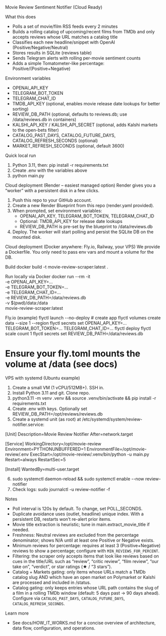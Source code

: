 Movie Review Sentiment Notifier (Cloud Ready)

What this does
- Polls a set of movie/film RSS feeds every 2 minutes
- Builds a rolling catalog of upcoming/recent films from TMDb and only accepts reviews whose URL matches a catalog title
- Classifies each new headline/snippet with OpenAI (Positive/Negative/Neutral)
- Stores results in SQLite (reviews table)
- Sends Telegram alerts with rolling per-movie sentiment counts
- Adds a simple Tomatometer-like percentage: Positive/(Positive+Negative)

Environment variables
- OPENAI_API_KEY
- TELEGRAM_BOT_TOKEN
- TELEGRAM_CHAT_ID
- TMDB_API_KEY (optional, enables movie release date lookups for better sorting)
- REVIEW_DB_PATH (optional, defaults to reviews.db; use /data/reviews.db in containers)
 - KALSHI_API_KEY / KALSHI_API_SECRET (optional, adds Kalshi markets to the open-bets filter)
 - CATALOG_PAST_DAYS, CATALOG_FUTURE_DAYS, CATALOG_REFRESH_SECONDS (optional)
 - MARKET_REFRESH_SECONDS (optional, default 3600)

Quick local run
1) Python 3.11, then: pip install -r requirements.txt
2) Create .env with the variables above
3) python main.py

Cloud deployment (Render – easiest managed option)
Render gives you a “worker” with a persistent disk in a few clicks.

1) Push this repo to your GitHub account.
2) Create a new Render Blueprint from this repo (render.yaml provided).
3) When prompted, set environment variables:
   - OPENAI_API_KEY, TELEGRAM_BOT_TOKEN, TELEGRAM_CHAT_ID
   - Optional: TMDB_API_KEY for release date lookups
   - REVIEW_DB_PATH is pre-set by the blueprint to /data/reviews.db
4) Deploy. The worker will start polling and persist the SQLite DB on the mounted disk.

Cloud deployment (Docker anywhere: Fly.io, Railway, your VPS)
We provide a Dockerfile. You only need to pass env vars and mount a volume for the DB.

Build
  docker build -t movie-review-scraper:latest .

Run locally via Docker
  docker run --rm -it \
    -e OPENAI_API_KEY=... \
    -e TELEGRAM_BOT_TOKEN=... \
    -e TELEGRAM_CHAT_ID=... \
    -e REVIEW_DB_PATH=/data/reviews.db \
    -v $(pwd)/data:/data \
    movie-review-scraper:latest

Fly.io (example)
  flyctl launch --no-deploy  # create app
  flyctl volumes create data --size 1 --region <your-region>
  flyctl secrets set OPENAI_API_KEY=... TELEGRAM_BOT_TOKEN=... TELEGRAM_CHAT_ID=...
  flyctl deploy
  flyctl scale count 1
  flyctl secrets set REVIEW_DB_PATH=/data/reviews.db
  # Ensure your fly.toml mounts the volume at /data (see docs)

VPS with systemd (Ubuntu example)
1) Create a small VM (1 vCPU/512MB+). SSH in.
2) Install Python 3.11 and git. Clone repo.
3) python3.11 -m venv .venv && source .venv/bin/activate && pip install -r requirements.txt
4) Create .env with keys. Optionally set REVIEW_DB_PATH=/opt/reviews/reviews.db
5) Create a systemd unit (as root) at /etc/systemd/system/review-notifier.service:

  [Unit]
  Description=Movie Review Notifier
  After=network.target

  [Service]
  WorkingDirectory=/opt/movie-review
  Environment=PYTHONUNBUFFERED=1
  EnvironmentFile=/opt/movie-review/.env
  ExecStart=/opt/movie-review/.venv/bin/python -u main.py
  Restart=always
  RestartSec=5

  [Install]
  WantedBy=multi-user.target

6) sudo systemctl daemon-reload && sudo systemctl enable --now review-notifier
7) Check logs: sudo journalctl -u review-notifier -f

Notes
- Poll interval is 120s by default. To change, set POLL_SECONDS.
- Duplicate avoidance uses (outlet, headline) unique index. With a persistent DB, restarts won’t re-alert prior items.
- Movie title extraction is heuristic; tune in main.extract_movie_title if needed.
- Freshness: Neutral reviews are excluded from the percentage denominator; shows N/A until at least one Positive or Negative exists.
 - Minimum reviews for percentage: requires at least 3 (Positive+Negative) reviews to show a percentage; configure with `MIN_REVIEWS_FOR_PERCENT`.
 - Filtering: the scraper only accepts items that look like reviews based on cues in the title/URL such as “review”, “critic review”, “film review”, “our take on”, “verdict”, or star ratings (★ / “3 stars”).
 - Catalog + Markets gating: only items whose URLs match a TMDb catalog slug AND which have an open market on Polymarket or Kalshi are processed and included in /status.
 - Catalog gating: only keeps entries whose URL path contains the slug of a film in a rolling TMDb window (default: 5 days past → 90 days ahead). Configure via `CATALOG_PAST_DAYS`, `CATALOG_FUTURE_DAYS`, `CATALOG_REFRESH_SECONDS`.

 Learn more
- See docs/HOW_IT_WORKS.md for a concise overview of architecture, data flow, configuration, and operations.
